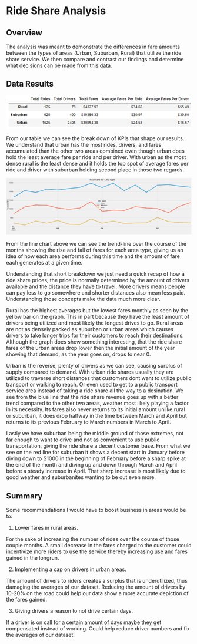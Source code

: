 # Ride Share Analysis

## Overview
The analysis was meant to demonstrate the differences in fare amounts between the types of areas (Urban, Suburban, Rural) that utilize the ride share service. We then compare and contrast our findings and determine what decisions can be made from this data.

## Data Results
![Summary_Dataframe.PNG](https://github.com/Cyber-Wolfe/Ride_Share_Analysis/blob/main/analysis/Summary_Dataframe.PNG)


From our table we can see the break down of KPIs that shape our results.  We understand that urban has the most rides, drivers, and fares accumulated than the other two areas combined even though urban does hold the least average fare per ride and per driver.  With urban as the most dense rural is the least dense and it holds the top spot of average fares per ride and driver with suburban holding second place in those two regards.

![PyBer_fare_summary.png](https://github.com/Cyber-Wolfe/Ride_Share_Analysis/blob/main/analysis/PyBer_fare_summary.png)

From the line chart above we can see the trend-line over the course of the months showing the rise and fall of fares for each area type, giving us an idea of how each area performs during this time and the amount of fare each generates at a given time.

Understanding that short breakdown we just need a quick recap of how a ride share prices, the price is normally determined by the amount of drivers available and the distance they have to travel.  More drivers means people can pay less to go somewhere and shorter distances also mean less paid. Understanding those concepts make the data much more clear.  

Rural has the highest averages but the lowest fares monthly as seen by the yellow bar on the graph.  This in part because they have the least amount of drivers being utilized and most likely the longest drives to go. Rural areas are not as densely packed as suburban or urban areas which causes drivers to take longer trips for their customers to reach their destinations.  Although the graph does show something interesting, that the ride share fares of the urban areas drop lower then the initial amount of the year showing that demand, as the year goes on, drops to near 0.

Urban is the reverse, plenty of drivers as we can see, causing surplus of supply compared to demand. With urban ride shares usually they are utilized to traverse short distances that customers dont want to utilize public transport or walking to reach. Or even used to get to a public transport service area instead of taking a ride share all the way to a desination. We see from the blue line that the ride share revenue goes up with a better trend compared to the other two areas, weather most likely playing a factor in its necessity. Its fares also never returns to its initial amount unlike rural or suburban, it does drop halfway in the time between March and April but returns to its previous February to March numbers in March to April.
 
Lastly we have suburban being the middle ground of those extremes, not far enough to want to drive and not as convenient to use public transportation, giving the ride share a decent customer base. From what we see on the red line for suburban it shows a decent start in January before diving down to $1000 in the beginning of February before a sharp spike at the end of the month and diving up and down through March and April before a steady increase in April. That sharp increase is most likely due to good weather and suburbanites wanting to be out even more.

## Summary

Some recommendations I would have to boost business in areas would be to:
1. Lower fares in rural areas.

 For the sake of increasing the number of rides over the course of those couple months. A small decrease in the fares charged to the customer could incentivize more riders to   use the service thereby increasing use and fares gained in the longrun.

2. Implementing a cap on drivers in urban areas.

 The amount of drivers to riders creates a surplus that is underutilized, thus damaging the averages of our dataset. Reducing the amount of drivers by 10-20% on the road could    help our data show a more accurate depiction of the fares gained.

3. Giving drivers a reason to not drive certain days.

 If a driver is on call for a certain amount of days maybe they get compensated instead of working. Could help reduce driver numbers and fix the averages of our dataset.

